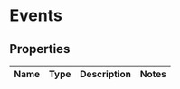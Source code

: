 
# Events

## Properties
Name | Type | Description | Notes
------------ | ------------- | ------------- | -------------



